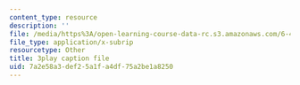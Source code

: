 ```yaml
---
content_type: resource
description: ''
file: /media/https%3A/open-learning-course-data-rc.s3.amazonaws.com/6-450-principles-of-digital-communications-i-fall-2006/7a2e58a3def25a1fa4df75a2be1a8250_PMd2ZmcvMBI.vtt
file_type: application/x-subrip
resourcetype: Other
title: 3play caption file
uid: 7a2e58a3-def2-5a1f-a4df-75a2be1a8250
---
```

